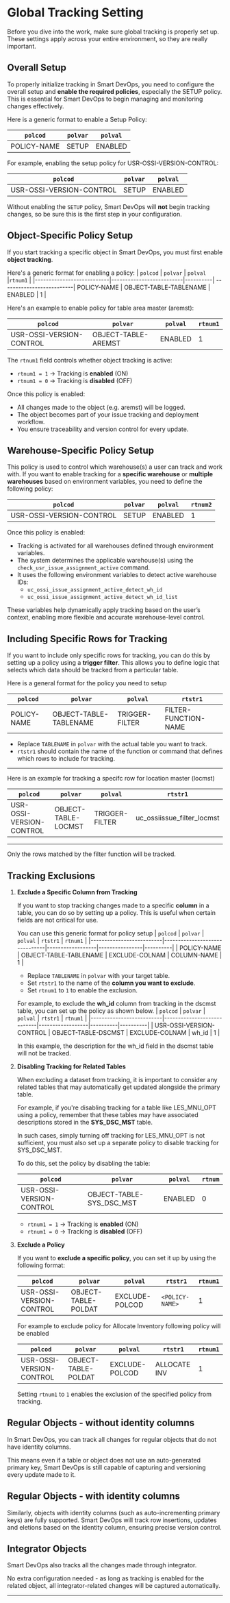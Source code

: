 # Global Tracking Setting

Before you dive into the work, make sure global tracking is properly set up. These settings apply across your entire environment, so they are really important.

## **Overall Setup**

  To properly initialize tracking in Smart DevOps, you need to configure the overall setup and **enable the required policies**, especially the SETUP policy. This is essential for Smart DevOps to begin managing and monitoring changes effectively.

  Here is a generic format to enable a Setup Policy:

  | `polcod`                  | `polvar` | `polval` |
  |---------------------------|----------|----------|
  | POLICY-NAME               | SETUP    | ENABLED  |

  For example, enabling the setup policy for USR-OSSI-VERSION-CONTROL:

  | `polcod`                  | `polvar` | `polval` |
  |---------------------------|----------|----------|
  | USR-OSSI-VERSION-CONTROL | SETUP    | ENABLED  |

  Without enabling the `SETUP` policy, Smart DevOps will **not** begin tracking changes, so be sure this is the first step in your configuration.


## Object-Specific Policy Setup

If you start tracking a specific object in Smart DevOps, you must first enable **object tracking**. 

 Here's a generic format for enabling a policy:
| `polcod`                  | `polvar`                 | `polval` |`rtnum1`                 |
|---------------------------|--------------------------|----------| --------------------------|
 POLICY-NAME	 | OBJECT-TABLE-TABLENAME	     | ENABLED  | 1 |

Here's an example to enable policy for table area master (aremst):

| `polcod`                  | `polvar`                 | `polval` |`rtnum1`                 |
|---------------------------|--------------------------|----------|--------------------------|
| USR-OSSI-VERSION-CONTROL | OBJECT-TABLE-AREMST      | ENABLED  | 1 |

The `rtnum1` field controls whether object tracking is active:

- `rtnum1 = 1` → Tracking is **enabled** (ON)
- `rtnum1 = 0` → Tracking is **disabled** (OFF)

Once this policy is enabled:
- All changes made to the object (e.g. aremst) will be logged.
- The object becomes part of your issue tracking and deployment workflow.
- You ensure traceability and version control for every update.

## Warehouse-Specific Policy Setup

This policy is used to control which warehouse(s) a user can track and work with. If you want to enable tracking for a **specific warehouse** or **multiple warehouses** based on environment variables, you need to define the following policy:


| `polcod`                  | `polvar` | `polval` | `rtnum2` |
|---------------------------|----------|----------|----------|
| USR-OSSI-VERSION-CONTROL  | SETUP    | ENABLED  | 1        |

Once this policy is enabled:

- Tracking is activated for all warehouses defined through environment variables.
- The system determines the applicable warehouse(s) using the `check_usr_issue_assignment_active` command.
- It uses the following environment variables to detect active warehouse IDs:
  - `uc_ossi_issue_assignment_active_detect_wh_id`
  - `uc_ossi_issue_assignment_active_detect_wh_id_list`

These variables help dynamically apply tracking based on the user’s context, enabling more flexible and accurate warehouse-level control.

## Including Specific Rows for Tracking 

If you want to include only specific rows for tracking, you can do this by setting up a policy using a **trigger filter**. This allows you to define logic that selects which data should be tracked from a particular table.

Here is a general format for the policy you need to setup

| `polcod`                 | `polvar`                      | `polval`        | `rtstr1`                     |
|--------------------------|-------------------------------|------------------|-------------------------------|
| POLICY-NAME              | OBJECT-TABLE-TABLENAME        | TRIGGER-FILTER   | FILTER-FUNCTION-NAME         |

- Replace `TABLENAME` in `polvar` with the actual table you want to track.
- `rtstr1` should contain the name of the function or command that defines which rows to include for tracking.

---

Here is an example for tracking a specifc row for location master (locmst)

| `polcod`                 | `polvar`                      | `polval`        | `rtstr1`                        |
|--------------------------|-------------------------------|------------------|----------------------------------|
| USR-OSSI-VERSION-CONTROL | OBJECT-TABLE-LOCMST           | TRIGGER-FILTER   | uc_ossiissue_filter_locmst       |

---

Only the rows matched by the filter function will be tracked.

## Tracking Exclusions

1. **Exclude a Specific Column from Tracking**

    If you want to stop tracking changes made to a specific **column** in a table, you can do so by setting up a policy. This is useful when certain fields are not critical for use.

    You can use this generic format for policy setup
    | `polcod`                 | `polvar`                      | `polval`         | `rtstr1`       | `rtnum1` |
    |--------------------------|-------------------------------|------------------|----------------|----------|
    | POLICY-NAME              | OBJECT-TABLE-TABLENAME        | EXCLUDE-COLNAM   | COLUMN-NAME    | 1        |

    - Replace `TABLENAME` in `polvar` with your target table.
    - Set `rtstr1` to the name of the **column you want to exclude**.
    - Set `rtnum1` to `1` to enable the exclusion.

    For example, to exclude the **wh_id** column from tracking in the dscmst table, you can set up the policy as shown below.
    | `polcod`                 | `polvar`                  | `polval`         | `rtstr1` | `rtnum1` |
    |--------------------------|----------------------------|------------------|----------|----------|
    | USR-OSSI-VERSION-CONTROL | OBJECT-TABLE-DSCMST        | EXCLUDE-COLNAM   | wh_id   | 1        |

    In this example, the description for the wh_id field in the dscmst table will not be tracked.


2. **Disabling Tracking for Related Tables**

    When excluding a dataset from tracking, it is important to consider any related tables that may automatically get updated alongside the primary table.

    For example, if you're disabling tracking for a table like LES_MNU_OPT using a policy, remember that these tables may have associated descriptions stored in the **SYS_DSC_MST** table.

    In such cases, simply turning off tracking for LES_MNU_OPT is not sufficient, you must also set up a separate policy to disable tracking for SYS_DSC_MST.  

    To do this, set the policy by disabling the table:

    | `polcod`                 | `polvar`            | `polval`       | `rtnum` |
    |--------------------------|---------------------|----------------|---------|
    | USR-OSSI-VERSION-CONTROL | OBJECT-TABLE-SYS_DSC_MST | ENABLED | 0       |

    - `rtnum1 = 1` → Tracking is **enabled** (ON)
    - `rtnum1 = 0` → Tracking is **disabled** (OFF)

3. **Exclude a Policy**

    If you want to **exclude a specific policy**, you can set  it up by using the following format:

    | `polcod`                  | `polvar`               | `polval`         | `rtstr1`         | `rtnum1` |
    |---------------------------|------------------------|------------------|------------------|----------|
    | USR-OSSI-VERSION-CONTROL  | OBJECT-TABLE-POLDAT    | EXCLUDE-POLCOD   | `<POLICY-NAME>`  | 1        |

    For example to exclude policy for Allocate Inventory following policy will be enabled

    | `polcod`                  | `polvar`               | `polval`         | `rtstr1`          | `rtnum1` |
    |---------------------------|------------------------|------------------|-------------------|----------|
    | USR-OSSI-VERSION-CONTROL  | OBJECT-TABLE-POLDAT    | EXCLUDE-POLCOD   | ALLOCATE INV     | 1        |

    Setting `rtnum1` to `1` enables the exclusion of the specified policy from tracking.



## Regular Objects - without identity columns

  In Smart DevOps, you can track all changes for regular objects that do not have identity columns.

  This means even if a table or object does not use an auto-generated primary key, Smart DevOps is still capable of capturing and versioning every update made to it.

## Regular Objects - with identity columns

  Similarly, objects with identity columns (such as auto-incrementing primary keys) are fully supported.
  Smart DevOps will track row insertions, updates and eletions
  based on the identity column, ensuring precise version control.

## Integrator Objects

  Smart DevOps also tracks all the changes made through integrator. 

  No extra configuration needed - as long as tracking is enabled for the related object, all integrator-related changes will be captured automatically.


  
---

<br><br>